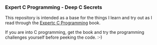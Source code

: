 ### Expert C Programming - Deep C Secrets

This repository is intended as a base for the things I learn and try out as I
read through the [Expertc C Programming](http://www.amazon.com/Expert-Programming-Peter-van-Linden/dp/0131774298)
book.

If you are into C programming, get the book and try the programming challenges yourself
before peeking the code. :-)
